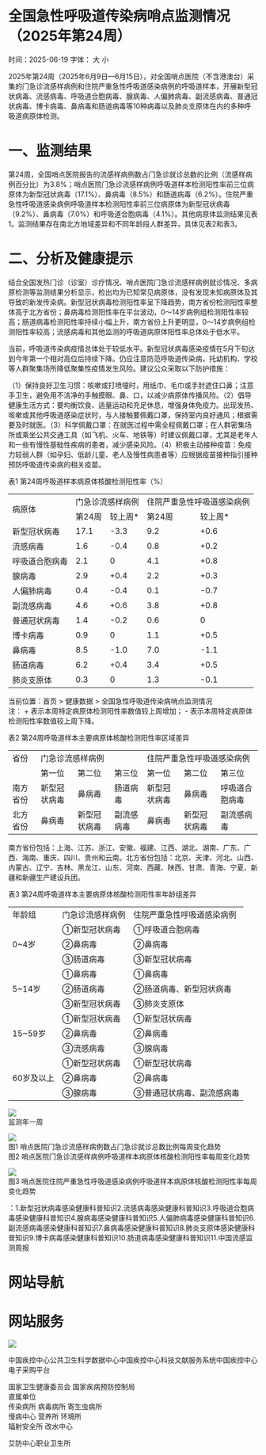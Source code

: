 # 全国急性呼吸道传染病哨点监测情况（2025年第24周）

时间：2025-06-19 字体： ⼤ ⼩

2025年第24周（2025年6⽉9⽇—6⽉15⽇），对全国哨点医院（不含港澳台）采集的⻔急诊流感样病例和住院严重急性呼吸道感染病例的呼吸道样本，开展新型冠状病毒、流感病毒、呼吸道合胞病毒、腺病毒、⼈偏肺病毒、副流感病毒、普通冠状病毒、博卡病毒、⿐病毒和肠道病毒等10种病毒以及肺炎⽀原体在内的多种呼吸道病原体检测。

# ⼀、监测结果

第24周，全国哨点医院报告的流感样病例数占⻔急诊就诊总数的⽐例（流感样病例百分⽐）为3.8%；哨点医院⻔急诊流感样病例呼吸道样本检测阳性率前三位病原体为新型冠状病毒（17.1%）、⿐病毒（8.5%）和肠道病毒（6.2%）。住院严重急性呼吸道感染病例呼吸道样本检测阳性率前三位病原体为新型冠状病毒（9.2%）、⿐病毒（7.0%）和呼吸道合胞病毒（4.1%）。其他病原体监测结果⻅表1。监测结果存在南北⽅地域差异和不同年龄段⼈群差异，具体⻅表2和表3。

# ⼆、分析及健康提示

结合全国发热⻔诊（诊室）诊疗情况、哨点医院⻔急诊流感样病例就诊情况、多病原检测等监测结果分析显示，检出均为已知常⻅病原体，没有发现未知病原体及其导致的新发传染病。新型冠状病毒检测阳性率呈下降趋势，南⽅省份检测阳性率整体⾼于北⽅省份；⿐病毒检测阳性率在平台波动，0～14岁病例组检测阳性率较⾼；肠道病毒检测阳性率持续⼩幅上升，南⽅省份上升更明显，0～14岁病例组检测阳性率较⾼；流感病毒和其他监测的呼吸道病原体阳性率总体处于低⽔平。

当前，呼吸道传染病疫情总体处于较低⽔平。新型冠状病毒感染疫情在5⽉下旬达到今年第⼀个相对⾼位后持续下降。仍应注意防范呼吸道传染病，托幼机构、学校等⼈群聚集场所降低聚集性疫情发⽣⻛险。建议公众采取以下防护措施：

（1）保持良好卫⽣习惯：咳嗽或打喷嚏时，⽤纸⼱、⽑⼱或⼿肘遮住⼝⿐；注意⼿卫⽣，避免⽤不洁净的⼿触摸眼、⿐、⼝，以减少病原体传播⻛险。（2）倡导健康⽣活⽅式：要均衡饮⻝、适量运动和充⾜休息，增强身体免疫⼒。出现发热、咳嗽或其他呼吸道感染症状时，与⼈接触要佩戴⼝罩，保持室内良好通⻛；根据需要及时就医。（3）科学佩戴⼝罩：在就医过程中需全程佩戴⼝罩；在⼈群密集场所或乘坐公共交通⼯具（如⻜机、⽕⻋、地铁等）时建议佩戴⼝罩，尤其是⽼年⼈和⼀些有慢性基础性疾病的患者，减少感染⻛险。（4）积极主动接种疫苗：免疫⼒较弱⼈群（如孕妇、低龄⼉童、⽼⼈及慢性病患者等）应根据疫苗接种指引接种预防呼吸道传染病的相关疫苗。

表1 第24周呼吸道样本病原体核酸检测阳性率（%）  

<table><tr><td rowspan="2">病原体</td><td colspan="2">门急诊流感样病例</td><td colspan="2">住院严重急性呼吸道感染病例</td></tr><tr><td>第24周</td><td>较上周*</td><td>第24周</td><td>较上周*</td></tr><tr><td>新型冠状病毒</td><td>17.1</td><td>-3.3</td><td>9.2</td><td>+0.6</td></tr><tr><td>流感病毒</td><td>1.6</td><td>-0.4</td><td>0.8</td><td>+0.2</td></tr><tr><td>呼吸道合胞病毒</td><td>2.1</td><td>0</td><td>4.1</td><td>+0.8</td></tr><tr><td>腺病毒</td><td>2.9</td><td>+0.4</td><td>2.2</td><td>+0.3</td></tr><tr><td>人偏肺病毒</td><td>0.4</td><td>-0.4</td><td>0.1</td><td>-0.7</td></tr><tr><td>副流感病毒</td><td>4.6</td><td>+0.6</td><td>3.8</td><td>+0.8</td></tr><tr><td>普通冠状病毒</td><td>1.4</td><td>-0.2</td><td>0.6</td><td>0</td></tr><tr><td>博卡病毒</td><td>0.9</td><td>0</td><td>1.1</td><td>+0.5</td></tr><tr><td>鼻病毒</td><td>8.5</td><td>-1.0</td><td>7.0</td><td>-1.1</td></tr><tr><td>肠道病毒</td><td>6.2</td><td>+0.4</td><td>3.4</td><td>+0.5</td></tr><tr><td>肺炎支原体</td><td>0.3</td><td>0</td><td>1.3</td><td>-0.1</td></tr></table>

当前位置：⾸⻚ > 健康数据 > 全国急性呼吸道传染病哨点监测情况  
注： + 表示本周特定病原体检测阳性率数值较上周增加； - 表示本周特定病原体检测阳性率数值较上周下降。

表2 第24周呼吸道样本主要病原体核酸检测阳性率区域差异  

<table><tr><td>省份</td><td colspan="3">门急诊流感样病例</td><td colspan="3">住院严重急性呼吸道感染病例</td></tr><tr><td></td><td>第一位</td><td>第二位</td><td>第三位</td><td>第一位</td><td>第二位</td><td>第三位</td></tr><tr><td>南方省份</td><td>新型冠状病毒</td><td>鼻病毒</td><td>肠道病毒</td><td>新型冠状病毒</td><td>鼻病毒</td><td>呼吸道合胞病毒</td></tr><tr><td>北方省份</td><td>鼻病毒</td><td>新型冠状病毒</td><td>副流感病毒</td><td>鼻病毒</td><td>新型冠状病毒</td><td>副流感病毒</td></tr></table>

南⽅省份包括：上海、江苏、浙江、安徽、福建、江⻄、湖北、湖南、⼴东、⼴⻄、海南、重庆、四川、贵州和云南。北⽅省份包括：北京、天津、河北、⼭⻄、内蒙古、辽宁、吉林、⿊⻰江、⼭东、河南、⻄藏、陕⻄、⽢肃、⻘海、宁夏、新疆和新疆⽣产建设兵团。

表3 第24周呼吸道样本主要病原体核酸检测阳性率年龄组差异  

<table><tr><td>年龄组</td><td>门急诊流感样病例</td><td>住院严重急性呼吸道感染病例</td></tr><tr><td rowspan="3">0~4岁</td><td>①新型冠状病毒</td><td>①呼吸道合胞病毒</td></tr><tr><td>②鼻病毒</td><td>②鼻病毒</td></tr><tr><td>③肠道病毒</td><td>③新型冠状病毒</td></tr><tr><td rowspan="3">5~14岁</td><td>①鼻病毒</td><td>①鼻病毒</td></tr><tr><td>②肠道病毒</td><td>②肠道病毒、新型冠状病毒</td></tr><tr><td>③新型冠状病毒</td><td>③肺炎支原体</td></tr><tr><td rowspan="3">15~59岁</td><td>①新型冠状病毒</td><td>①新型冠状病毒</td></tr><tr><td>②鼻病毒</td><td>②鼻病毒</td></tr><tr><td>③流感病毒</td><td>③腺病毒</td></tr><tr><td rowspan="3">60岁及以上</td><td>①新型冠状病毒</td><td>①新型冠状病毒</td></tr><tr><td>②鼻病毒</td><td>②鼻病毒</td></tr><tr><td>③腺病毒</td><td>③普通冠状病毒、副流感病毒</td></tr></table>

![](images/28e1c65bee1330f1f1c7f7258c2794ac3b9bdd93079317427e7e7ed22a157069.jpg)  
监测年一周

![](images/98361890927d6f2d7cd603036b4334499ac2a12abf2f97f8399d13e62c2123f1.jpg)  
图1 哨点医院⻔急诊流感样病例数占⻔急诊就诊总数⽐例每周变化趋势  
图2 哨点医院⻔急诊流感样病例呼吸道样本病原体核酸检测阳性率每周变化趋势

![](images/ce3b2633ed0e780c917533a7472e5e3782f50e130cb38a85ebd3c115ba2e329f.jpg)  
图3 哨点医院住院严重急性呼吸道感染病例呼吸道样本病原体核酸检测阳性率每周变化趋势

：1.新型冠状病毒感染健康科普知识2.流感病毒感染健康科普知识3.呼吸道合胞病毒感染健康科普知识4.腺病毒感染健康科普知识5.⼈偏肺病毒感染健康科普知识6.副流感病毒感染健康科普知识7.⿐病毒感染健康科普知识8.肺炎支原体感染健康科普知识9.博卡病毒感染健康科普知识10.肠道病毒感染健康科普知识11.中国流感监测周报

# ⽹站导航

# ⽹站服务

![](images/5fe4e4c65ca2d528c21edb5b8216b3991e4cac3bc9ce879b5a00d6a26a1afc6a.jpg)

中国疾控中⼼公共卫⽣科学数据中⼼中国疾控中⼼科技⽂献服务系统中国疾控中⼼电⼦采购平台

国家卫⽣健康委员会 国家疾病预防控制局  
直属单位  
传染病所 病毒病所 寄⽣⾍病所  
慢病中⼼ 营养所 环境所  
辐射安全所 改⽔中⼼

艾防中⼼职业卫⽣所